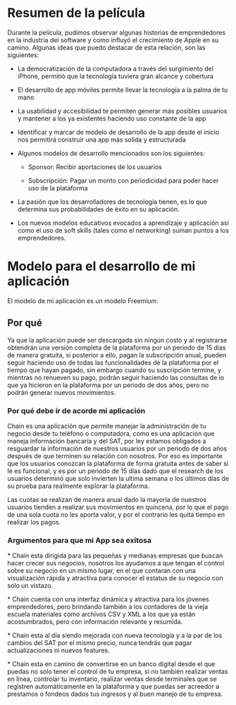 # Resumen de la película

Durante la película, pudimos observar algunas historias de emprendedores en la industria del software y como influyó el crecimiento de Apple en su camino. Algunas ideas que puedo destacar de esta relación, son las siguientes:

* La democratización de la computadora a través del surgimiento del iPhone, permitió que la tecnología tuviera gran alcance y cobertura

* El desarrollo de app móviles permite llevar la tecnología a la palma de tu mano

* La usabilidad y accesibilidad te permiten generar más posibles usuarios y mantener a los ya existentes haciendo uso constante de la app

* Identificar y marcar de modelo de desarrollo de la app desde el inicio nos permitirá construir una app más solida y estructurada

* Algunos modelos de desarrollo mencionados son los siguientes:

  - Sponsor: Recibir aportaciones de los usuarios

  - Subscripción: Pagar un monto con periodicidad para poder hacer uso de la plataforma 

* La pasión que los desarrolladores de tecnología tienen, es lo que determina sus probabilidades de éxito en su aplicación.

* Los nuevos modelos educativos evocados a aprendizaje y aplicación así como el uso de soft skills (tales como el networking) suman puntos a los emprendedores.

# Modelo para el desarrollo de mi aplicación

 El modelo de mi aplicación es un modelo Freemium.

 ## Por qué

 Ya que la aplicación puede ser descargada sin ningún costo y al registrarse obtendrán una versión completa de la plataforma por un periodo de 15 días de manera gratuita, si posterior a ello, pagan la subscripción anual, pueden seguir haciendo uso de todas las funcionalidades de la plataforma por el tiempo que hayan pagado, sin embargo cuando su suscripción termine, y mientras no renueven su pago, podrán seguir haciendo las consultas de lo que ya hicieron en la plataforma por un periodo de dos años, pero no podrán generar nuevos movimientos. 

 ### Por qué debe ir de acorde mi aplicación

 Chain es una aplicación que permite manejar la administración de tu negocio desde tu teléfono o computadora, como es una aplicación que maneja información bancaría y del SAT, por ley estamos obligados a resguardar la información de nuestros usuarios por un periodo de dos años después de que terminen su relación con nosotros. Por eso es importante que los usuarios conozcan la plataforma de forma gratuita antes de saber si le es funcional, y es por un periodo de 15 días dado que el research de los usuarios determinó que solo invierten la ultima semana o los últimos días de su prueba para realmente explorar la plataforma. 

 Las cuotas se realizan de manera anual dado la mayoría de nuestros usuarios tienden a realizar sus movimientos en quincena, por lo que el pago de una sola cuota no les aporta valor, y por el contrario les quita tiempo en realizar los pagos. 

### Argumentos para que mi App sea exitosa

\* Chain esta dirigida para las pequeñas y medianas empresas que buscan hacer crecer sus negocios, nosotros los ayudamos a que tengan el control sobre su negocio en un mismo lugar, en el que contaran con una visualización rápida y atractiva para conocer el estatus de su negocio con solo un vistazo.

\* Chain cuenta con una interfaz dinámica y atractiva para los jóvenes emprendedores, pero brindando también a los contadores de la vieja escuela materiales como archivos CSV y XML a los que ya están acostumbrados, pero con información relevante y resumida. 

\* Chain esta al día siendo mejorada con nueva tecnología y a la par de los cambios del SAT por el mismo precio, nunca tendrás que pagar actualizaciones ni nuevos features. 

\* Chain esta en camino de convertirse en un banco digital desde el que puedas no solo tener el control de tu empresa, si no también realizar ventas en línea, controlar tu inventario, realizar ventas desde terminales que se registren automáticamente en la plataforma y que puedas ser acreedor a prestamos o fondeos dados tus ingresos y al buen manejo de tu empresa. 

